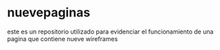 # nuevepaginas
este es un repositorio utilizado para evidenciar el funcionamiento de una pagina que contiene nueve wireframes
